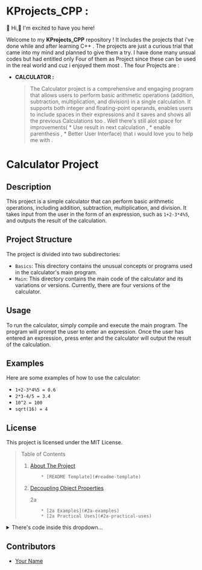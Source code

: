 # KProjects_CPP : 
  👋 Hi,🎉 I'm excited to have you here!
  
  Welcome to my **KProjects_CPP** repository ! It Includes the projects that i've done while and after learning C++ . The projects are just a curious trial that came into my mind and planned to give them a try. I have done many unsual codes but had entitled only Four of them as Project since these can be used in the real world and cuz i enjoyed them most . The four Projects are : 

* **CALCULATOR :**
  > The Calculator project is a comprehensive and engaging program that allows users to perform basic arithmetic operations (addition, subtraction, multiplication, and division) in a single calculation. It supports both integer and floating-point operands, enables users to include spaces in their expressions and it saves and shows all the previous Calculations too . Well there's still alot space for improvements( * Use result in next calculation , * enable parenthesis , * Better User Interface) that i would love you to help me with .


# Calculator Project

## Description

This project is a simple calculator that can perform basic arithmetic operations, including addition, subtraction, multiplication, and division. It takes input from the user in the form of an expression, such as `1+2-3*4%5`, and outputs the result of the calculation.

## Project Structure

The project is divided into two subdirectories:

* `Basics`: This directory contains the unusual concepts or programs used in the calculator's main program.
* `Main`: This directory contains the main code of the calculator and its variations or versions. Currently, there are four versions of the calculator.

## Usage

To run the calculator, simply compile and execute the main program. The program will prompt the user to enter an expression. Once the user has entered an expression, press enter and the calculator will output the result of the calculation.

## Examples

Here are some examples of how to use the calculator:

* `1+2-3*4%5 = 0.6`
* `2*3-4/5 = 3.4`
* `10^2 = 100`
* `sqrt(16) = 4`

## License

This project is licensed under the MIT License.


> Table of Contents
> 1. [About The Project](#about-the-project)
>          
>            * [README Template](#readme-template)
> 2. [Decoupling Object Properties](#decoupling-object-properties)
>    
>      2a
>          
>            * [2a Examples](#2a-examples)
>            * [2a Practical Uses](#2a-practical-uses)



  <details>
               <summary>There's code inside this dropdown...</summary>
               <br>
                    This is how you add `code` in a dropdown:
               ```
               javascript
               console.log("Hello, world!");
               ```
  </details>
 




## Contributors

* [Your Name](your@email.com)


